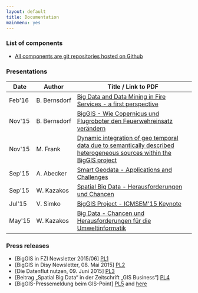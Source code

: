 ```yaml
---
layout: default
title: Documentation
mainmenu: yes
---
```


### List of components
* [All components are git repositories hosted on Github](https://github.com/biggis-project)

### Presentations

Date          | Author            | Title / Link to PDF
--------------|-------------------|---------------------------------------------------------------
Feb'16| B.&nbsp;Bernsdorf | [Big Data and Data Mining in Fire Services - a first perspective][7]
Nov'15| B.&nbsp;Bernsdorf | [BigGIS - Wie Copernicus und Flugroboter den Feuerwehreinsatz verändern][1]
Nov'15| M. Frank          | [Dynamic integration of geo temporal data due to semantically described heterogeneous sources within the BigGIS project][6]
Sep'15| A. Abecker        | [Smart Geodata - Applications and Challenges][2]
Sep'15| W. Kazakos        | [Spatial Big Data - Herausforderungen und Chancen][3]
Jul'15| V. Simko          | [BigGIS Project - ICMSEM'15 Keynote][5]
May'15| W. Kazakos        | [Big Data - Chancen und Herausforderungen für die Umweltinformatik][4]


[1]: https://amazonas.fzi.de/smw/BigGis/images/4/4e/20151105_BigGIS_und_Copernicus_f%C3%BCr_MRM.pdf
[2]: https://amazonas.fzi.de/smw/BigGis/images/b/bb/Aab-INFORMATIK-2015.pdf
[3]: https://amazonas.fzi.de/smw/BigGis/images/5/5b/Wk-INTERGEO-2015.pdf
[4]: https://amazonas.fzi.de/smw/BigGis/images/8/89/Wk-akuis-2016-big-data.pdf
[5]: https://amazonas.fzi.de/smw/BigGis/images/0/04/ICMSEM15_BigGIS_2015-07-22.pdf
[6]: https://amazonas.fzi.de/smw/BigGis/images/f/f1/Dynamic_integration_of_geo_temporal_data_due_to_semantically_described_heterogeneous_sources_within_the_BigGIS_project.pdf
[7]: https://amazonas.fzi.de/smw/BigGis/images/5/5f/20160202_BigGIS_for_Fire_Services.pdf

### Press releases

 - [BigGIS in FZI Newsletter 2015/06]             [PL1]
 - [BigGIS in Disy Newsletter, 08. Mai 2015]      [PL2]
 - [Die Datenflut nutzen, 09. Juni 2015]          [PL3]
 - [Beitrag „Spatial Big Data“ in der Zeitschrift
   „GIS Business“]                                [PL4]
 - [BigGIS-Pressemeldung beim GIS-Point]          [PL5] and [here][PL6]

[PL1]: https://amazonas.fzi.de/smw/BigGis/index.php/BigGIS_in_FZI_Newsletter_2015/06
[PL2]: http://www.disy.net/aktuelles/newsletter/newsletterartikel/artikel/2955.html
[PL3]: http://www.disy.net/aktuelles/presse/presseartikel/artikel/2963.html
[PL4]: http://www.disy.net/fileadmin/common/dokumente/aktuell/presse/pressespiegel/2015_Ausgabe_3_2015_gis.Business_Beitrag_Spatial_Big_Data_gis.Business_Disy.pdf
[PL5]: http://gispoint.de/news-einzelansicht/1509-die-datenflut-nutzen.html
[PL6]: http://www.gis-news.de/biggis-nutzen-ziehen-aus-der-wachsenden-geodatenflut/
